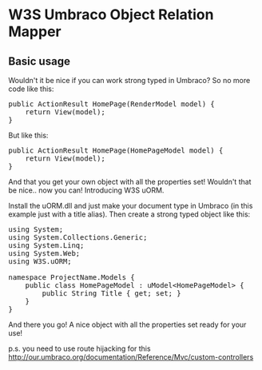 # W3S Umbraco Object Relation Mapper

## Basic usage

Wouldn't it be nice if you can work strong typed in Umbraco? So no more code like this:

<pre>
public ActionResult HomePage(RenderModel model) {
    return View(model);
}
</pre>
But like this:
<pre>
public ActionResult HomePage(HomePageModel model) {
    return View(model);
}
</pre>
And that you get your own object with all the properties set! Wouldn't that be nice.. now you can! Introducing W3S uORM.

Install the uORM.dll and just make your document type in Umbraco (in this example just with a title alias). 
Then create a strong typed object like this:
<pre>
using System;
using System.Collections.Generic;
using System.Linq;
using System.Web;
using W3S.uORM;

namespace ProjectName.Models {
    public class HomePageModel : uModel&lt;HomePageModel&gt; {
        public String Title { get; set; }
    }
}
</pre>
And there you go! A nice object with all the properties set ready for your use!

p.s. you need to use route hijacking for this http://our.umbraco.org/documentation/Reference/Mvc/custom-controllers




